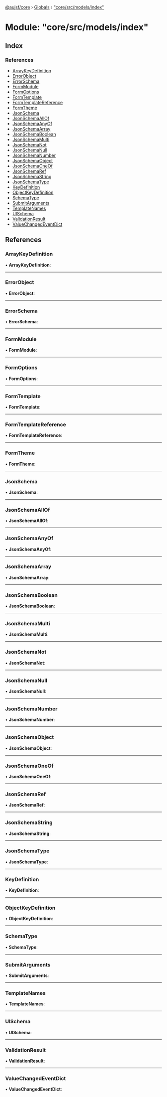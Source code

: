 [@aujsf/core](../README.md) › [Globals](../globals.md) › ["core/src/models/index"](_core_src_models_index_.md)

# Module: "core/src/models/index"

## Index

### References

* [ArrayKeyDefinition](_core_src_models_index_.md#arraykeydefinition)
* [ErrorObject](_core_src_models_index_.md#errorobject)
* [ErrorSchema](_core_src_models_index_.md#errorschema)
* [FormModule](_core_src_models_index_.md#formmodule)
* [FormOptions](_core_src_models_index_.md#formoptions)
* [FormTemplate](_core_src_models_index_.md#formtemplate)
* [FormTemplateReference](_core_src_models_index_.md#formtemplatereference)
* [FormTheme](_core_src_models_index_.md#formtheme)
* [JsonSchema](_core_src_models_index_.md#jsonschema)
* [JsonSchemaAllOf](_core_src_models_index_.md#jsonschemaallof)
* [JsonSchemaAnyOf](_core_src_models_index_.md#jsonschemaanyof)
* [JsonSchemaArray](_core_src_models_index_.md#jsonschemaarray)
* [JsonSchemaBoolean](_core_src_models_index_.md#jsonschemaboolean)
* [JsonSchemaMulti](_core_src_models_index_.md#jsonschemamulti)
* [JsonSchemaNot](_core_src_models_index_.md#jsonschemanot)
* [JsonSchemaNull](_core_src_models_index_.md#jsonschemanull)
* [JsonSchemaNumber](_core_src_models_index_.md#jsonschemanumber)
* [JsonSchemaObject](_core_src_models_index_.md#jsonschemaobject)
* [JsonSchemaOneOf](_core_src_models_index_.md#jsonschemaoneof)
* [JsonSchemaRef](_core_src_models_index_.md#jsonschemaref)
* [JsonSchemaString](_core_src_models_index_.md#jsonschemastring)
* [JsonSchemaType](_core_src_models_index_.md#jsonschematype)
* [KeyDefinition](_core_src_models_index_.md#keydefinition)
* [ObjectKeyDefinition](_core_src_models_index_.md#objectkeydefinition)
* [SchemaType](_core_src_models_index_.md#schematype)
* [SubmitArguments](_core_src_models_index_.md#submitarguments)
* [TemplateNames](_core_src_models_index_.md#templatenames)
* [UISchema](_core_src_models_index_.md#uischema)
* [ValidationResult](_core_src_models_index_.md#validationresult)
* [ValueChangedEventDict](_core_src_models_index_.md#valuechangedeventdict)

## References

###  ArrayKeyDefinition

• **ArrayKeyDefinition**:

___

###  ErrorObject

• **ErrorObject**:

___

###  ErrorSchema

• **ErrorSchema**:

___

###  FormModule

• **FormModule**:

___

###  FormOptions

• **FormOptions**:

___

###  FormTemplate

• **FormTemplate**:

___

###  FormTemplateReference

• **FormTemplateReference**:

___

###  FormTheme

• **FormTheme**:

___

###  JsonSchema

• **JsonSchema**:

___

###  JsonSchemaAllOf

• **JsonSchemaAllOf**:

___

###  JsonSchemaAnyOf

• **JsonSchemaAnyOf**:

___

###  JsonSchemaArray

• **JsonSchemaArray**:

___

###  JsonSchemaBoolean

• **JsonSchemaBoolean**:

___

###  JsonSchemaMulti

• **JsonSchemaMulti**:

___

###  JsonSchemaNot

• **JsonSchemaNot**:

___

###  JsonSchemaNull

• **JsonSchemaNull**:

___

###  JsonSchemaNumber

• **JsonSchemaNumber**:

___

###  JsonSchemaObject

• **JsonSchemaObject**:

___

###  JsonSchemaOneOf

• **JsonSchemaOneOf**:

___

###  JsonSchemaRef

• **JsonSchemaRef**:

___

###  JsonSchemaString

• **JsonSchemaString**:

___

###  JsonSchemaType

• **JsonSchemaType**:

___

###  KeyDefinition

• **KeyDefinition**:

___

###  ObjectKeyDefinition

• **ObjectKeyDefinition**:

___

###  SchemaType

• **SchemaType**:

___

###  SubmitArguments

• **SubmitArguments**:

___

###  TemplateNames

• **TemplateNames**:

___

###  UISchema

• **UISchema**:

___

###  ValidationResult

• **ValidationResult**:

___

###  ValueChangedEventDict

• **ValueChangedEventDict**:
